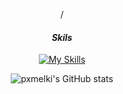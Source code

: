 <div align="center">

<!--## Hello World!!! 👋-->
<!--![melki](img/profile%20header.png)
<!--
**pxmelki/pxmelki** is a ✨ _special_ ✨ repository because its `README.md` (this file) appears on your GitHub profile.

Here are some ideas to get you started:

- 🔭 I’m currently working on ...
- 🌱 I’m currently learning ...
- 👯 I’m looking to collaborate on ...
- 🤔 I’m looking for help with ...
- 💬 Ask me about ...
- 📫 How to reach me: ...
- 😄 Pronouns: ...
- ⚡ Fun fact: ...
-->
/
#### **_Skils_**

[![My Skills](https://skillicons.dev/icons?i=java,python,mysql,git,wordpress,premiere,photoshop,ai,&theme=dark&flutter&perline=4)](https://skillicons.dev)

![pxmelki's GitHub stats](https://github-readme-stats.vercel.app/api?username=pxmelki&show_icons=true&hide=prs,issues,contribs&theme=blue_navy)

</div>
